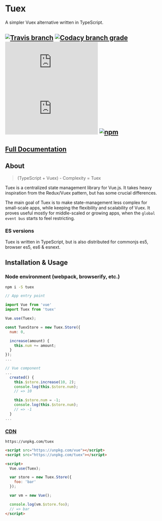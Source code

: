 # Tuex

A simpler Vuex alternative written in TypeScript.

## [![Travis branch](https://img.shields.io/travis/Raiondesu/Tuex/master.svg?style=flat-square)](https://travis-ci.org/Raiondesu/Tuex) [![Codacy branch grade](https://img.shields.io/codacy/grade/929a2e386c4c4cb6ae12619f89b0f0e3/master.svg?style=flat-square)]() ![size](https://badges.herokuapp.com/size/npm/tuex@latest/cjs/index.min.js?style=flat-square) ![size](https://badges.herokuapp.com/size/npm/tuex@latest/cjs/index.min.js?style=flat-square&gzip=true) [![npm](https://img.shields.io/npm/dt/tuex.svg?style=flat-square)](http://npmjs.com/package/tuex)

## [Full Documentation](https://github.com/Raiondesu/Tuex/wiki)

## About
> (TypeScript + Vuex) - Complexity = Tuex

Tuex is a centralized state management library for Vue.js.
It takes heavy inspiration from the Redux/Vuex pattern, but has some crucial differences.

The main goal of Tuex is to make state-management less complex for small-scale apps, while keeping the flexibility and scalability of Vuex.
It proves useful mostly for middle-scaled or growing apps, when the `global event bus` starts to feel restricting.

### ES versions
Tuex is written in TypeScript, but is also distributed for  commonjs es5, browser es5, es6 & esnext.

## Installation & Usage

### Node environment (webpack, browserify, etc.)

```bash
npm i -S tuex
```

```js
// App entry point

import Vue from 'vue'
import Tuex from 'tuex'

Vue.use(Tuex);

const TuexStore = new Tuex.Store({
  num: 0,

  increase(amount) {
    this.num += amount;
  }
});
...
```

```js
// Vue component
...
  created() {
    this.$store.increase(10, 2);
    console.log(this.$store.num);
    // => 10

    this.$store.num = -1;
    console.log(this.$store.num);
    // => -1
  }
...
```

### [CDN](https://unpkg.com/tuex)

```url
https://unpkg.com/tuex
```

```html
<script src="https://unpkg.com/vue"></script>
<script src="https://unpkg.com/tuex"></script>

<script>
  Vue.use(Tuex);

  var store = new Tuex.Store({
    foo: 'bar'
  });

  var vm = new Vue();

  console.log(vm.$store.foo);
  // => bar
</script>
```
